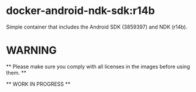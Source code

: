# docker-android-ndk-sdk:r14b

Simple container that includes the Android SDK (3859397) and NDK (r14b).

# WARNING
** Please make sure you comply with all licenses in the images before using them. **

** WORK IN PROGRESS **